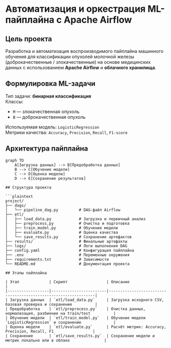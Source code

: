 # Автоматизация и оркестрация ML-пайплайна с Apache Airflow

## Цель проекта

Разработка и автоматизация воспроизводимого пайплайна машинного обучения для классификации опухолей молочной железы (доброкачественные / злокачественные) на основе медицинских данных с использованием **Apache Airflow** и **облачного хранилища**.

## Формулировка ML-задачи

Тип задачи: **бинарная классификация**  
Классы:
- `M` — злокачественная опухоль
- `B` — доброкачественная опухоль

Используемая модель: `LogisticRegression`  
Метрики качества: `Accuracy`, `Precision`, `Recall`, `F1-score`

## Архитектура пайплайна

```mermaid
graph TD
    A[Загрузка данных] --> B[Предобработка данных]
    B --> C[Обучение модели]
    C --> D[Оценка модели]
    D --> E[Сохранение результатов]

## Структура проекта

```plaintext
project/
├── dags/
│   └── pipeline_dag.py         # DAG-файл Airflow
├── etl/
│   ├── load_data.py            # Загрузка и первичный анализ
│   ├── preprocess.py           # Очистка и подготовка
│   ├── train_model.py          # Обучение модели
│   ├── evaluate.py             # Оценка качества
│   └── save_results.py         # Сохранение артефактов
├── results/                    # Финальные артефакты
├── logs/                       # Логи выполнения DAG
├── config.yaml                 # Конфигурация пайплайна
├── .env                        # Переменные окружения
├── requirements.txt            # Зависимости
└── README.md                   # Документация проекта

## Этапы пайплайна

| Этап             | Скрипт                 | Описание                                                       |
|------------------|------------------------|----------------------------------------------------------------|
| Загрузка данных  | `etl/load_data.py`     | Загрузка исходного CSV, базовая проверка и сохранение          |
| Предобработка    | `etl/preprocess.py`    | Очистка данных, нормализация, разбиение на train/test          |
| Обучение модели  | `etl/train_model.py`   | Обучение модели `LogisticRegression` и сохранение              |
| Оценка модели    | `etl/evaluate.py`      | Расчёт метрик: Accuracy, Precision, Recall, F1                 |
| Сохранение       | `etl/save_results.py`  | Сохранение модели и метрик локально или в облако               |
